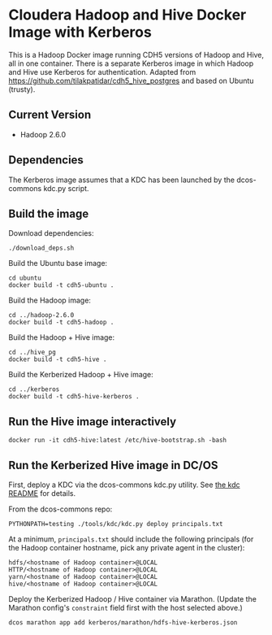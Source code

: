 # Cloudera Hadoop and Hive Docker Image with Kerberos


This is a Hadoop Docker image running CDH5 versions of Hadoop and Hive, all in one container. There is a separate Kerberos image in which Hadoop and Hive use Kerberos for authentication. Adapted from https://github.com/tilakpatidar/cdh5_hive_postgres and based on Ubuntu (trusty).

## Current Version
* Hadoop 2.6.0

## Dependencies
The Kerberos image assumes that a KDC has been launched by the dcos-commons kdc.py script.

## Build the image
Download dependencies:
```
./download_deps.sh
```

Build the Ubuntu base image:
```
cd ubuntu
docker build -t cdh5-ubuntu .
```

Build the Hadoop image:
```
cd ../hadoop-2.6.0
docker build -t cdh5-hadoop .
```

Build the Hadoop + Hive image:
```
cd ../hive_pg
docker build -t cdh5-hive .
```

Build the Kerberized Hadoop + Hive image:
```
cd ../kerberos
docker build -t cdh5-hive-kerberos .
```

## Run the Hive image interactively
```
docker run -it cdh5-hive:latest /etc/hive-bootstrap.sh -bash
```

## Run the Kerberized Hive image in DC/OS
First, deploy a KDC via the dcos-commons kdc.py utility. See [the kdc README](https://github.com/mesosphere/dcos-commons/tree/master/tools/kdc) for details.

From the dcos-commons repo:
```
PYTHONPATH=testing ./tools/kdc/kdc.py deploy principals.txt
```

At a minimum, `principals.txt` should include the following principals (for the Hadoop container hostname, pick any private agent in the cluster):

```
hdfs/<hostname of Hadoop container>@LOCAL
HTTP/<hostname of Hadoop container>@LOCAL
yarn/<hostname of Hadoop container>@LOCAL
hive/<hostname of Hadoop container>@LOCAL
```

Deploy the Kerberized Hadoop / Hive container via Marathon. (Update the Marathon config's `constraint` field first with the host selected above.)

```
dcos marathon app add kerberos/marathon/hdfs-hive-kerberos.json
```
